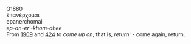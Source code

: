 G1880  
ἐπανέρχομαι  
epanerchomai  
*ep-an-er‘-khom-ahee*  
From [1909](g1909) and [424](g0424) to *come* *up* *on*, that is,
*return:* - come again, return.  
